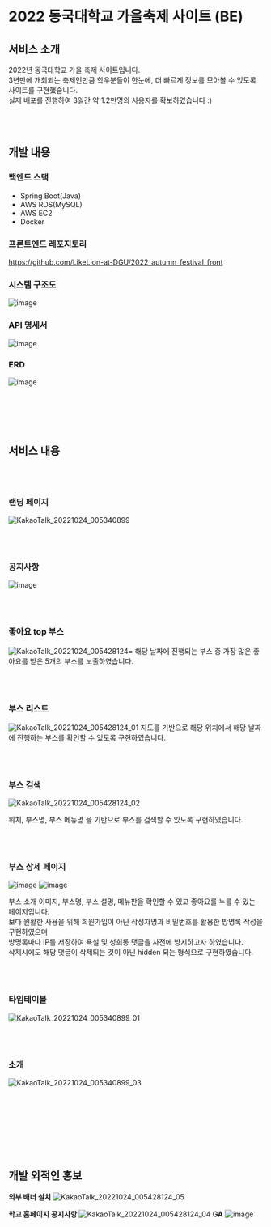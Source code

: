 #  2022 동국대학교 가을축제 사이트 (BE)


## 서비스 소개

2022년 동국대학교 가을 축제 사이트입니다. <br>
3년만에 개최되는 축제인만큼 학우분들이 한눈에, 더 빠르게 정보를 모아볼 수 있도록 사이트를 구현했습니다. <br>
실제 배포를 진행하여 3일간 약 1.2만명의 사용자를 확보하였습니다 :)

<br><br>

## 개발 내용 

### 백엔드 스택
- Spring Boot(Java)
- AWS RDS(MySQL)
- AWS EC2 
- Docker


### 프론트엔드 레포지토리
https://github.com/LikeLion-at-DGU/2022_autumn_festival_front

### 시스템 구조도
![image](https://user-images.githubusercontent.com/81295661/213070505-01a6387b-ff6b-44e6-ac83-b13af7606bc8.png)


### API 명세서
![image](https://user-images.githubusercontent.com/81295661/197403494-0f980290-1128-4948-b8db-20d5ee47219e.png)

### ERD
![image](https://user-images.githubusercontent.com/81295661/213106908-d1c8988d-faa5-4ce2-9ad4-9c3d5b87e0db.png)



<br><br><br><br>


## 서비스 내용
<br><br>
### 랜딩 페이지
![KakaoTalk_20221024_005340899](https://user-images.githubusercontent.com/81295661/197403930-48ca42cb-39db-4adb-b9cd-b9b4f72d38ba.png)

<br><br>

### 공지사항
![image](https://user-images.githubusercontent.com/81295661/197403184-3a999fd5-c841-4c7f-aba6-68eea10b66c6.png)

<br><br>

### 좋아요 top 부스
![KakaoTalk_20221024_005428124](https://user-images.githubusercontent.com/81295661/197402861-b7d1cadc-62d8-4da7-8855-7af334a1db42.png)=
해당 날짜에 진행되는 부스 중 가장 많은 좋아요를 받은 5개의 부스를 노출하였습니다.

<br><br>

### 부스 리스트
![KakaoTalk_20221024_005428124_01](https://user-images.githubusercontent.com/81295661/197402966-cfd0177d-e788-47d7-a841-f4a8b213efd4.png)
지도를 기반으로 해당 위치에서 해당 날짜에 진행하는 부스를 확인할 수 있도록 구현하였습니다.

<br><br>

### 부스 검색
![KakaoTalk_20221024_005428124_02](https://user-images.githubusercontent.com/81295661/197404031-3fd231f8-a723-4d0a-b425-57d74e386d52.jpg)

위치, 부스명, 부스 메뉴명 을 기반으로 부스를 검색할 수 있도록 구현하였습니다.

<br><br>

### 부스 상세 페이지
![image](https://user-images.githubusercontent.com/81295661/197403199-6e256833-779b-410e-bfe0-4bda47473403.png)
![image](https://user-images.githubusercontent.com/81295661/197403228-421fb5f0-3376-4096-b83c-3c97ead32ab2.png)

부스 소개 이미지, 부스명, 부스 설명, 메뉴판을 확인할 수 있고 좋아요를 누를 수 있는 페이지입니다.
<br> 보다 원활한 사용을 위해 회원가입이 아닌 작성자명과 비밀번호를 활용한 방명록 작성을 구현하였으며
<br> 방명록마다 IP를 저장하여 욕설 및 성희롱 댓글을 사전에 방지하고자 하였습니다. 
<br> 삭제시에도 해당 댓글이 삭제되는 것이 아닌  hidden 되는 형식으로 구현하였습니다.

<br><br>

### 타임테이블
![KakaoTalk_20221024_005340899_01](https://user-images.githubusercontent.com/81295661/197403323-68b88f7b-4406-4a4d-87b4-d1412ac64445.png)


<br><br>

### 소개

![KakaoTalk_20221024_005340899_03](https://user-images.githubusercontent.com/81295661/197403350-e22a985f-fcd1-4a2c-91f9-d91955578f96.png)


<br><br>

<br><br><br><br>


## 개발 외적인 홍보

__외부 배너 설치__
![KakaoTalk_20221024_005428124_05](https://user-images.githubusercontent.com/81295661/197403705-d7997e9a-823a-4c90-b606-d9ebd915d73a.png)

__학교 홈페이지 공지사항__
![KakaoTalk_20221024_005428124_04](https://user-images.githubusercontent.com/81295661/197403715-17812ec7-c12f-4830-b229-8a3625f37f07.png)
__GA__
![image](https://user-images.githubusercontent.com/81295661/197403425-149d1f9d-3567-47f0-b332-211998fa2735.png)





